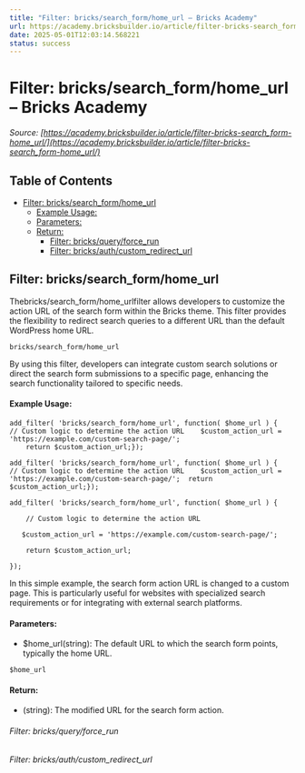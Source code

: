 ```yaml
---
title: "Filter: bricks/search_form/home_url – Bricks Academy"
url: https://academy.bricksbuilder.io/article/filter-bricks-search_form-home_url/
date: 2025-05-01T12:03:14.568221
status: success
---
```


# Filter: bricks/search_form/home_url – Bricks Academy

*Source: [https://academy.bricksbuilder.io/article/filter-bricks-search_form-home_url/](https://academy.bricksbuilder.io/article/filter-bricks-search_form-home_url/)*

## Table of Contents

- [Filter: bricks/search_form/home_url](#filter-brickssearchformhomeurl)
    - [Example Usage:](#example-usage)
    - [Parameters:](#parameters)
    - [Return:](#return)
        - [Filter: bricks/query/force_run](#filter-bricksqueryforcerun)
        - [Filter: bricks/auth/custom_redirect_url](#filter-bricksauthcustomredirecturl)

## Filter: bricks/search_form/home_url

Thebricks/search_form/home_urlfilter allows developers to customize the action URL of the search form within the Bricks theme. This filter provides the flexibility to redirect search queries to a different URL than the default WordPress home URL.

`bricks/search_form/home_url`

By using this filter, developers can integrate custom search solutions or direct the search form submissions to a specific page, enhancing the search functionality tailored to specific needs.

#### Example Usage:

```
add_filter( 'bricks/search_form/home_url', function( $home_url ) {    // Custom logic to determine the action URL    $custom_action_url = 'https://example.com/custom-search-page/'; 
    return $custom_action_url;});
```

`add_filter( 'bricks/search_form/home_url', function( $home_url ) {    // Custom logic to determine the action URL    $custom_action_url = 'https://example.com/custom-search-page/'; 
    return $custom_action_url;});`

`add_filter( 'bricks/search_form/home_url', function( $home_url ) {`

`    // Custom logic to determine the action URL`

`    $custom_action_url = 'https://example.com/custom-search-page/'; `

`    return $custom_action_url;`

`});`

In this simple example, the search form action URL is changed to a custom page. This is particularly useful for websites with specialized search requirements or for integrating with external search platforms.

#### Parameters:

- $home_url(string): The default URL to which the search form points, typically the home URL.

`$home_url`

#### Return:

- (string): The modified URL for the search form action.

###### Filter: bricks/query/force_run

###### Filter: bricks/auth/custom_redirect_url

